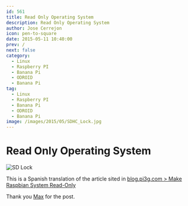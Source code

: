 ```yaml
---
id: 561
title: Read Only Operating System
description: Read Only Operating System
author: Jose Cerrejon
icon: pen-to-square
date: 2015-05-11 10:40:00
prev: /
next: false
category:
  - Linux
  - Raspberry PI
  - Banana Pi
  - ODROID
  - Banana Pi
tag:
  - Linux
  - Raspberry PI
  - Banana Pi
  - ODROID
  - Banana Pi
image: /images/2015/05/SDHC_Lock.jpg
---
```


# Read Only Operating System

![SD Lock](/images/2015/05/SDHC_Lock.jpg)

This is a Spanish translation of the article sited in [blog.pi3g.com > Make Raspbian System Read-Only](http://blog.pi3g.com/2014/04/make-raspbian-system-read-only/)

Thank you [Max](http://blog.pi3g.com/author/max/) for the post.